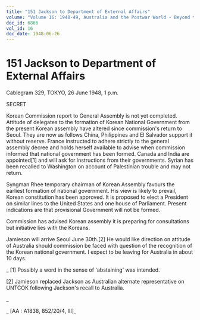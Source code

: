 ```yaml
---
title: "151 Jackson to Department of External Affairs"
volume: "Volume 16: 1948-49, Australia and the Postwar World - Beyond the Region"
doc_id: 6866
vol_id: 16
doc_date: 1948-06-26
---
```


# 151 Jackson to Department of External Affairs

Cablegram 329, TOKYO, 26 June 1948, 1 p.m.

SECRET

Korean Commission report to General Assembly is not yet completed. Attitude of delegates to the formation of Korean National Government from the present Korean assembly have altered since commission's return to Seoul. They are now as follows China, Philippines and El Salvador support it without reserve. France instructed to adhere strictly to the general assembly decree and holds herself available to advise when commission informed that national government has been formed. Canada and India are appointed[1] and will ask for instructions from their governments. Syrian has been recalled to Washington on account of Palestinian trouble and may not return.

Syngman Rhee temporary chairman of Korean Assembly favours the earliest formation of national government. His view is likely to prevail, Korean constitution has been approved. It is proposed to elect a President on similar lines to the United States and one house of Parliament. Present indications are that provisional Government will not be formed.

Commission has advised Korean assembly it is preparing for consultations but initiative lies with the Koreans.

Jamieson will arrive Seoul June 30th.[2] He would like direction on attitude of Australia should commission be faced with question of the recognition of the Korean national government. I expect to be leaving for Australia in about 10 days.

_ [1] Possibly a word in the sense of 'abstaining' was intended.

[2] Jamieson replaced Jackson as Australian alternate representative on UNTCOK following Jackson's recall to Australia.

_

_ [AA : A1838, 852/20/4, III]_
